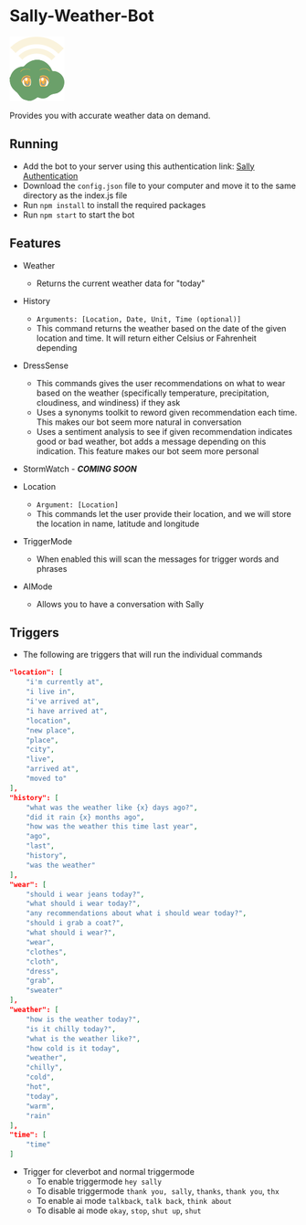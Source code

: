 # Sally-Weather-Bot
![Sally Bot](./images/1x/sally_v1_Asset%201.png)

Provides you with accurate weather data on demand.

## Running
- Add the bot to your server using this authentication link:
	[Sally Authentication](https://discord.com/api/oauth2/authorize?client_id=1021956341872472074&permissions=8&scope=bot)
- Download the `config.json` file to your computer and move it to the same directory as the index.js file
- Run `npm install` to install the required packages
- Run `npm start` to start the bot

## Features

- Weather
  - Returns the current weather data for "today"
- History
  - `Arguments: [Location, Date, Unit, Time (optional)]`
  - This command returns the weather based on the date of the given location and time. It will return either Celsius or Fahrenheit depending  

- DressSense
  - This commands gives the user recommendations on what to wear based on the weather (specifically temperature, precipitation, cloudiness, and windiness) if they ask
  - Uses a synonyms toolkit to reword given recommendation each time. This makes our bot seem more natural in conversation 
  - Uses a sentiment analysis to see if given recommendation indicates good or bad weather, bot adds a message depending on this indication. This feature makes our bot seem more personal 

- StormWatch - _**COMING SOON**_
- Location
  - `Argument: [Location]`
  - This commands let the user provide their location, and we will store the location in name, latitude and longitude
- TriggerMode
  - When enabled this will scan the messages for trigger words and phrases
- AIMode
  - Allows you to have a conversation with Sally

## Triggers
- The following are triggers that will run the individual commands
```json
"location": [
	"i'm currently at",
	"i live in",
	"i've arrived at",
	"i have arrived at",
	"location",
	"new place",
	"place",
	"city",
	"live",
	"arrived at",
	"moved to"
],
"history": [
	"what was the weather like {x} days ago?",
	"did it rain {x} months ago",
	"how was the weather this time last year",
	"ago",
	"last",
	"history",
	"was the weather"
],
"wear": [
	"should i wear jeans today?",
	"what should i wear today?",
	"any recommendations about what i should wear today?",
	"should i grab a coat?",
	"what should i wear?",
	"wear",
	"clothes",
	"cloth",
	"dress",
	"grab",
	"sweater"
],
"weather": [
	"how is the weather today?",
	"is it chilly today?",
	"what is the weather like?",
	"how cold is it today",
	"weather",
	"chilly",
	"cold",
	"hot",
	"today",
	"warm",
	"rain"
],
"time": [
	"time"
]
```
- Trigger for cleverbot and normal triggermode
	- To enable triggermode
		`hey sally`
	- To disable triggermode
		`thank you, sally`, `thanks`, `thank you`, `thx`
	- To enable ai mode
	`talkback`, `talk back`, `think about`
	- To disable ai mode
	`okay`, `stop`, `shut up`, `shut`
